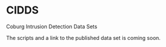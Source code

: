 # CIDDS
Coburg Intrusion Detection Data Sets

The scripts and a link to the published data set is coming soon. 
